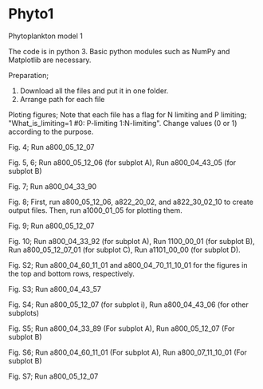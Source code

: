 # Phyto1
Phytoplankton model 1

The code is in python 3. Basic python modules such as NumPy and Matplotlib are necessary.

Preparation;
1. Download all the files and put it in one folder.
2. Arrange path for each file

Ploting figures;
Note that each file has a flag for N limiting and P limiting;
"What_is_limiting=1  #0: P-limiting  1:N-limiting".
Change values (0 or 1) according to the purpose.

Fig. 4; Run a800_05_12_07

Fig. 5, 6; Run a800_05_12_06 (for subplot A),
        Run a800_04_43_05 (for subplot B)

Fig. 7; Run a800_04_33_90

Fig. 8; First, run a800_05_12_06, a822_20_02, and a822_30_02_10 to create output files.
        Then, run a1000_01_05 for plotting them.

Fig. 9; Run a800_05_12_07

Fig. 10; Run a800_04_33_92 (for subplot A),
         Run 1100_00_01 (for subplot B),
         Run a800_05_12_07_01 (for subplot C),
         Run a1101_00_00 (for subplot D).

Fig. S2; Run a800_04_60_11_01 and a800_04_70_11_10_01 for the figures in the top and bottom rows, respectively.

Fig. S3; Run a800_04_43_57

Fig. S4; Run a800_05_12_07 (for subplot i),
         Run a800_04_43_06 (for other subplots)
         
Fig. S5; Run a800_04_33_89 (For subplot A),
         Run a800_05_12_07 (For subplot B)
         
Fig. S6; Run a800_04_60_11_01 (For subplot A),
         Run a800_07_11_10_01 (For subplot B)
         
Fig. S7; Run a800_05_12_07

